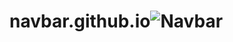 # navbar.github.io![Navbar](https://github.com/akshay-Dhorajkar-14/navbar.github.io/assets/144660309/f8f193a2-232e-4db5-963e-74288ccdb483)
